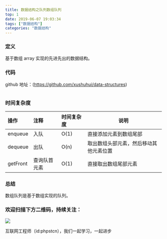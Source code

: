 ```yaml
---
title: 数据结构之队列数组队列
top: 1
date: 2019-06-07 19:03:34
tags: ["数据结构"]
categories: "数据结构"
---
```


### 定义

基于数组 array 实现的先进先出的数据结构。

### 代码

github 地址：(https://github.com/xushuhui/data-structures)


```php

```

### 时间复杂度

|操作|注释|时间复杂度|说明|
|:-----  |:-----|:-----|-----|
|enqueue | 入队  |O(1)|直接添加元素到数组尾部|
|dequeue| 出队 |O(n) |取出数组头部元素，然后移动其他元素位置 |
|getFront| 查询队首元素 |O(1) |直接取出数组尾部元素|

### 总结

数组队列是基于数组实现的队列。

### 欢迎扫描下方二维码，持续关注：

![](https://ww1.sinaimg.cn/large/a616b9a4gy1g4xzv954a4j20760763yo.jpg)

互联网工程师（id:phpstcn），我们一起学习，一起进步
